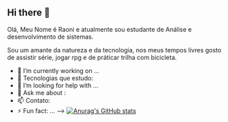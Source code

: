 ## Hi there 👋

Olá, Meu Nome é Raoni e atualmente sou estudante de Análise e desenvolvimento de sistemas.

Sou um amante da natureza e da tecnologia, nos meus tempos livres gosto de assistir série, jogar rpg e de práticar trilha com bicicleta.

- 🔭 I’m currently working on ...
- 🌱 Tecnologias que estudo: 
- 🤔 I’m looking for help with ...
- 💬 Ask me about : 
- 📫 Contato: 
- ⚡ Fun fact: ...
-->
[![Anurag's GitHub stats](https://github-readme-stats.vercel.app/api?username=drakkar95)](https://github.com/drakkar95/github-readme-stats)
